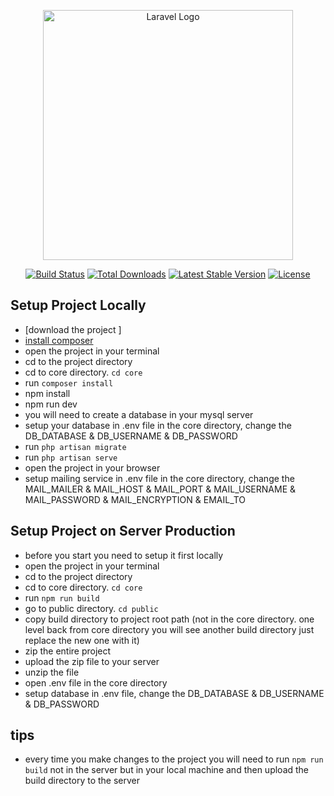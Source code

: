 <p align="center"><a href="https://laravel.com" target="_blank"><img src="https://raw.githubusercontent.com/laravel/art/master/logo-lockup/5%20SVG/2%20CMYK/1%20Full%20Color/laravel-logolockup-cmyk-red.svg" width="400" alt="Laravel Logo"></a></p>

<p align="center">
<a href="https://github.com/laravel/framework/actions"><img src="https://github.com/laravel/framework/workflows/tests/badge.svg" alt="Build Status"></a>
<a href="https://packagist.org/packages/laravel/framework"><img src="https://img.shields.io/packagist/dt/laravel/framework" alt="Total Downloads"></a>
<a href="https://packagist.org/packages/laravel/framework"><img src="https://img.shields.io/packagist/v/laravel/framework" alt="Latest Stable Version"></a>
<a href="https://packagist.org/packages/laravel/framework"><img src="https://img.shields.io/packagist/l/laravel/framework" alt="License"></a>
</p>



## Setup Project Locally



- [download the project ]
- [install composer](https://getcomposer.org/download/)
- open the project in your terminal
- cd to the project directory
- cd to core directory. `cd core`
- run `composer install`
- npm install
- npm run dev
- you will need to create a database in your mysql server
- setup your database in .env file in the core directory, change the DB_DATABASE & DB_USERNAME & DB_PASSWORD
- run `php artisan migrate`
- run `php artisan serve`
- open the project in your browser
- setup mailing service in .env file in the core directory, change the MAIL_MAILER & MAIL_HOST & MAIL_PORT & MAIL_USERNAME & MAIL_PASSWORD & MAIL_ENCRYPTION & EMAIL_TO

## Setup Project on Server Production

- before you start you need to setup it first locally
- open the project in your terminal
- cd to the project directory
- cd to core directory. `cd core`
- run `npm run build`
- go to public directory. `cd public`
- copy build directory to project root path (not in the core directory. one level back from core directory you will see another build directory just replace the new one with it)
- zip the entire project
- upload the zip file to your server
- unzip the file
- open .env file in the core directory
- setup database in .env file, change the DB_DATABASE & DB_USERNAME & DB_PASSWORD

## tips 
- every time you make changes to the project you will need to run `npm run build` not in the server but in your local machine and then upload the build directory to the server